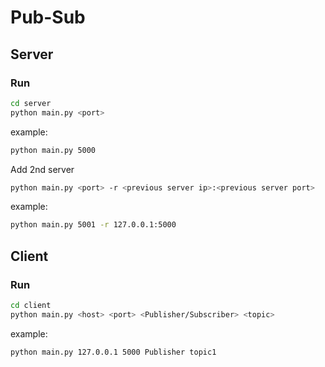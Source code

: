 # Pub-Sub


## Server 

### Run

```bash
cd server
python main.py <port>
```
example:

```bash
python main.py 5000
```

Add 2nd server

```bash
python main.py <port> -r <previous server ip>:<previous server port>
```

example:

```bash
python main.py 5001 -r 127.0.0.1:5000
```

## Client

### Run

```bash
cd client
python main.py <host> <port> <Publisher/Subscriber> <topic>
```

example:

```bash
python main.py 127.0.0.1 5000 Publisher topic1
```